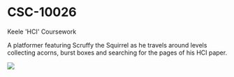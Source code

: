 # CSC-10026
Keele 'HCI' Coursework
 
A platformer featuring Scruffy the Squirrel as he travels around levels collecting acorns, burst boxes and searching for the pages of his HCI paper.
 
![](https://media.giphy.com/media/CjPHZA5d2Eas60lWnV/giphy.gif)
